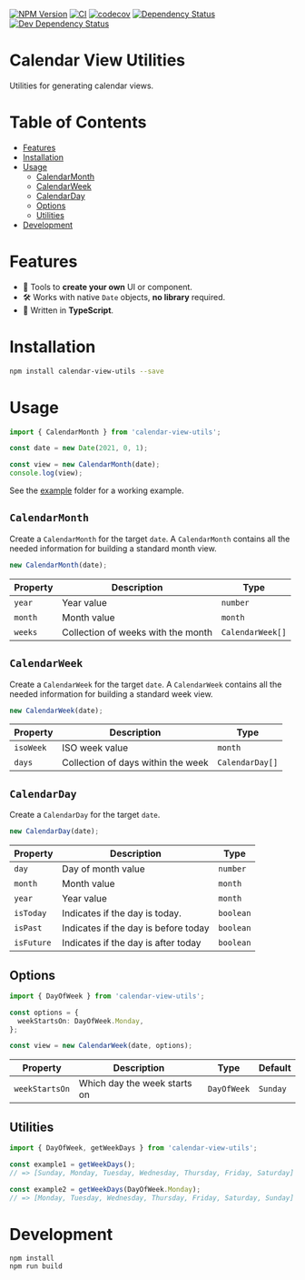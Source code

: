 [![NPM Version](https://badge.fury.io/js/calendar-view-utils.svg)](https://badge.fury.io/js/calendar-view-utils)
[![CI](https://github.com/justinlettau/calendar-view-utils/workflows/CI/badge.svg)](https://github.com/justinlettau/calendar-view-utils/actions)
[![codecov](https://codecov.io/gh/justinlettau/calendar-view-utils/branch/master/graph/badge.svg)](https://codecov.io/gh/justinlettau/calendar-view-utils)
[![Dependency Status](https://david-dm.org/justinlettau/calendar-view-utils.svg)](https://david-dm.org/justinlettau/calendar-view-utils)
[![Dev Dependency Status](https://david-dm.org/justinlettau/calendar-view-utils/dev-status.svg)](https://david-dm.org/justinlettau/calendar-view-utils?type=dev)

# Calendar View Utilities

Utilities for generating calendar views.

# Table of Contents

- [Features](#features)
- [Installation](#installation)
- [Usage](#usage)
  - [CalendarMonth](#calendarmonth)
  - [CalendarWeek](#calendarweek)
  - [CalendarDay](#calendarday)
  - [Options](#options)
  - [Utilities](#utilities)
- [Development](#development)

# Features

- 📅 Tools to **create your own** UI or component.
- 🛠 Works with native `Date` objects, **no library** required.
- 🎉 Written in **TypeScript**.

# Installation

```bash
npm install calendar-view-utils --save
```

# Usage

```ts
import { CalendarMonth } from 'calendar-view-utils';

const date = new Date(2021, 0, 1);

const view = new CalendarMonth(date);
console.log(view);
```

See the [example](./example) folder for a working example.

## `CalendarMonth`

Create a `CalendarMonth` for the target `date`. A `CalendarMonth` contains all the needed information
for building a standard month view.

```ts
new CalendarMonth(date);
```

| Property | Description                        | Type             |
| -------- | ---------------------------------- | ---------------- |
| `year`   | Year value                         | `number`         |
| `month`  | Month value                        | `month`          |
| `weeks`  | Collection of weeks with the month | `CalendarWeek[]` |

## `CalendarWeek`

Create a `CalendarWeek` for the target `date`. A `CalendarWeek` contains all the needed information
for building a standard week view.

```ts
new CalendarWeek(date);
```

| Property  | Description                        | Type            |
| --------- | ---------------------------------- | --------------- |
| `isoWeek` | ISO week value                     | `month`         |
| `days`    | Collection of days within the week | `CalendarDay[]` |

## `CalendarDay`

Create a `CalendarDay` for the target `date`.

```ts
new CalendarDay(date);
```

| Property   | Description                          | Type      |
| ---------- | ------------------------------------ | --------- |
| `day`      | Day of month value                   | `number`  |
| `month`    | Month value                          | `month`   |
| `year`     | Year value                           | `month`   |
| `isToday`  | Indicates if the day is today.       | `boolean` |
| `isPast`   | Indicates if the day is before today | `boolean` |
| `isFuture` | Indicates if the day is after today  | `boolean` |

## Options

```ts
import { DayOfWeek } from 'calendar-view-utils';

const options = {
  weekStartsOn: DayOfWeek.Monday,
};

const view = new CalendarWeek(date, options);
```

| Property       | Description                  | Type        | Default  |
| -------------- | ---------------------------- | ----------- | -------- |
| `weekStartsOn` | Which day the week starts on | `DayOfWeek` | `Sunday` |

## Utilities

```ts
import { DayOfWeek, getWeekDays } from 'calendar-view-utils';

const example1 = getWeekDays();
// => [Sunday, Monday, Tuesday, Wednesday, Thursday, Friday, Saturday]

const example2 = getWeekDays(DayOfWeek.Monday);
// => [Monday, Tuesday, Wednesday, Thursday, Friday, Saturday, Sunday]
```

# Development

```
npm install
npm run build
```
